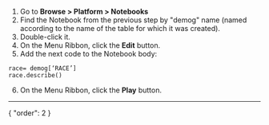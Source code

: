 1. Go to **Browse > Platform > Notebooks**
2. Find the Notebook from the previous step by "demog" name (named according to the name of the table for which it was created).
3. Double-click it.
4. On the Menu Ribbon, click the **Edit** button.
5. Add the next code to the Notebook body:
```
race= demog[‘RACE’]
race.describe()
```
6. On the Menu Ribbon, click the **Play** button.
---
{
  "order": 2
}